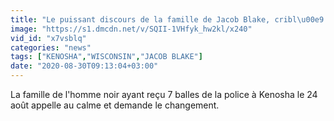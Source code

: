 ```yaml
---
title: "Le puissant discours de la famille de Jacob Blake, cribl\u00e9 de balles par la police"
image: "https://s1.dmcdn.net/v/SQII-1VHfyk_hw2kl/x240"
vid_id: "x7vsblq"
categories: "news"
tags: ["KENOSHA","WISCONSIN","JACOB BLAKE"]
date: "2020-08-30T09:13:04+03:00"
---
```

La famille de l'homme noir ayant reçu  7 balles de la police à Kenosha le 24 août appelle au calme et demande le changement.
